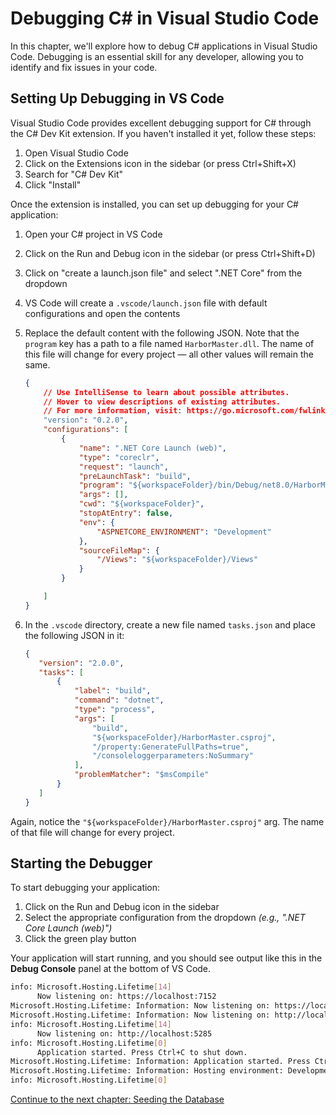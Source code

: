 # Debugging C# in Visual Studio Code

In this chapter, we'll explore how to debug C# applications in Visual Studio Code. Debugging is an essential skill for any developer, allowing you to identify and fix issues in your code.

## Setting Up Debugging in VS Code

Visual Studio Code provides excellent debugging support for C# through the C# Dev Kit extension. If you haven't installed it yet, follow these steps:

1. Open Visual Studio Code
2. Click on the Extensions icon in the sidebar (or press Ctrl+Shift+X)
3. Search for "C# Dev Kit"
4. Click "Install"

Once the extension is installed, you can set up debugging for your C# application:

1. Open your C# project in VS Code
2. Click on the Run and Debug icon in the sidebar (or press Ctrl+Shift+D)
3. Click on "create a launch.json file" and select ".NET Core" from the dropdown
4. VS Code will create a `.vscode/launch.json` file with default configurations and open the contents
5. Replace the default content with the following JSON. Note that the `program` key has a path to a file named `HarborMaster.dll`. The name of this file will change for every project — all other values will remain the same.

   ```json
   {
       // Use IntelliSense to learn about possible attributes.
       // Hover to view descriptions of existing attributes.
       // For more information, visit: https://go.microsoft.com/fwlink/?linkid=830387
       "version": "0.2.0",
       "configurations": [
           {
               "name": ".NET Core Launch (web)",
               "type": "coreclr",
               "request": "launch",
               "preLaunchTask": "build",
               "program": "${workspaceFolder}/bin/Debug/net8.0/HarborMaster.dll",
               "args": [],
               "cwd": "${workspaceFolder}",
               "stopAtEntry": false,
               "env": {
                   "ASPNETCORE_ENVIRONMENT": "Development"
               },
               "sourceFileMap": {
                   "/Views": "${workspaceFolder}/Views"
               }
           }

       ]
   }
   ```
6. In the `.vscode` directory, create a new file named `tasks.json` and place the following JSON in it:
    ```json
    {
       "version": "2.0.0",
       "tasks": [
           {
               "label": "build",
               "command": "dotnet",
               "type": "process",
               "args": [
                   "build",
                   "${workspaceFolder}/HarborMaster.csproj",
                   "/property:GenerateFullPaths=true",
                   "/consoleloggerparameters:NoSummary"
               ],
               "problemMatcher": "$msCompile"
           }
       ]
   }
   ```

Again, notice the `"${workspaceFolder}/HarborMaster.csproj"` arg. The name of that file will change for every project.

## Starting the Debugger

To start debugging your application:

1. Click on the Run and Debug icon in the sidebar
2. Select the appropriate configuration from the dropdown _(e.g., ".NET Core Launch (web)")_
3. Click the green play button

Your application will start running, and you should see output like this in the **Debug Console** panel at the bottom of VS Code.

```sh
info: Microsoft.Hosting.Lifetime[14]
      Now listening on: https://localhost:7152
Microsoft.Hosting.Lifetime: Information: Now listening on: https://localhost:7152
Microsoft.Hosting.Lifetime: Information: Now listening on: http://localhost:5285
info: Microsoft.Hosting.Lifetime[14]
      Now listening on: http://localhost:5285
info: Microsoft.Hosting.Lifetime[0]
      Application started. Press Ctrl+C to shut down.
Microsoft.Hosting.Lifetime: Information: Application started. Press Ctrl+C to shut down.
Microsoft.Hosting.Lifetime: Information: Hosting environment: Development
info: Microsoft.Hosting.Lifetime[0]
```



[Continue to the next chapter: Seeding the Database](./harbor-master-seeding.md)